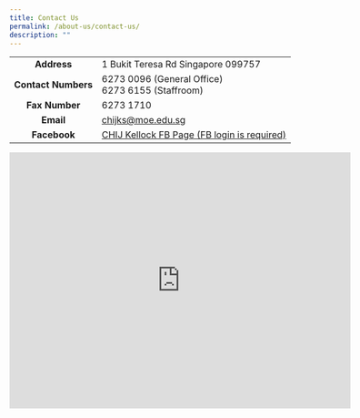 ```yaml
---
title: Contact Us
permalink: /about-us/contact-us/
description: ""
---
```

<table>
<tbody>
<tr>
<td style="text-align: center;"><strong>Address</strong></td>
<td>1 Bukit Teresa Rd Singapore 099757</td>
</tr>
<tr>
<td style="text-align: center;"><strong>Contact Numbers</strong></td>
<td>
<div>6273 0096 (General Office)&nbsp;</div>
<div>6273 6155 (Staffroom)</div>
</td>
</tr>
<tr>
<td style="text-align: center;"><strong>Fax Number</strong></td>
<td>6273 1710&nbsp;</td>
</tr>
<tr>
<td style="text-align: center;"><strong>Email</strong></td>
<td><a target="" href="mailto:chijks@moe.edu.sg">chijks@moe.edu.sg</a>&nbsp;</td>
</tr>
	<tr>
<td style="text-align: center;"><strong>Facebook</strong></td>
<td><a target="" href="https://www.facebook.com/100071389479078">CHIJ Kellock FB Page (FB login is required)</a></td>
</tr>
</tbody>
</table>
<iframe loading="lazy" allowfullscreen="" style="border:0;" height="450" width="600" src="https://www.google.com/maps/embed?pb=!1m18!1m12!1m3!1d3988.8303893656953!2d103.82612271399782!3d1.2750679621681786!2m3!1f0!2f0!3f0!3m2!1i1024!2i768!4f13.1!3m3!1m2!1s0x31da1967aaaaaaab%3A0xaaaf176ae960609e!2sCHIJ%20(Kellock)!5e0!3m2!1sen!2ssg!4v1678250678764!5m2!1sen!2ssg"></iframe>